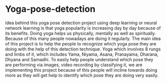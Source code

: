 # Yoga-pose-detection
idea behind this yoga pose detection project using deep learning or neural network learning is that yoga popularity is increasing day by day because of its benefits. Doing yoga helps us physically, mentally as well as spiritually. Because of this many people nowadays are doing it regularly. The main idea of this project is to help the people to recognize which yoga pose they are doing with the help of this detection technique. Yoga which involves 8 rungs and limbs of it, which includes Yama, Niyama, Asana, Pranayama, Dharana, Dhyana and Samadhi. To easily help people understand which pose they are performing via images, video recording by classifying it, we are implementing this project because of this people will incline towards doing more as they will get help to identify which pose they are doing very easily.
